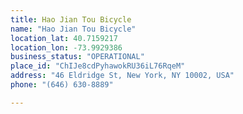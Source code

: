 ```yaml
---
title: Hao Jian Tou Bicycle
name: "Hao Jian Tou Bicycle"
location_lat: 40.7159217
location_lon: -73.9929386
business_status: "OPERATIONAL"
place_id: "ChIJe8cdPyhawokRU36iL76RqeM"
address: "46 Eldridge St, New York, NY 10002, USA"
phone: "(646) 630-8889"

---
```

